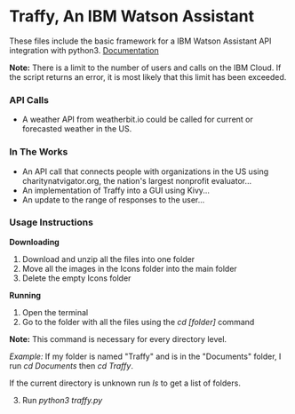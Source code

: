 # Traffy, An IBM Watson Assistant
These files include the basic framework for a IBM Watson Assistant API integration with python3.
[Documentation](https://cloud.ibm.com/apidocs/assistant/assistant-v2)

**Note:** There is a limit to the number of users and calls on the IBM Cloud. If the script returns an error, it is most likely that this limit has been exceeded.

### API Calls
- A weather API from weatherbit.io could be called for current or forecasted weather in the US.

### In The Works
- An API call that connects people with organizations in the US using charitynatvigator.org, the nation's largest nonprofit evaluator...
- An implementation of Traffy into a GUI using Kivy...
- An update to the range of responses to the user...

### Usage Instructions
**Downloading**
1) Download and unzip all the files into one folder
4) Move all the images in the Icons folder into the main folder
5) Delete the empty Icons folder

**Running**
1) Open the terminal
2) Go to the folder with all the files using the *cd [folder]* command

  **Note:** This command is necessary for every directory level.

  *Example:* If my folder is named "Traffy" and is in the "Documents" folder, I run *cd Documents* then *cd Traffy*.

  If the current directory is unknown run *ls* to get a list of folders.

3) Run *python3 traffy.py*

